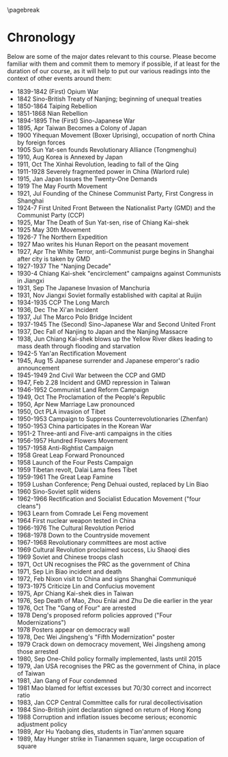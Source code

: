 \pagebreak

# Chronology

Below are some of the major dates relevant to this course. Please become familiar with them and commit them to memory if possible, if at least for the duration of our course, as it will help to put our various readings into the context of other events around them:

- 1839-1842	(First) Opium War
- 1842	Sino-British Treaty of Nanjing; beginning of unequal treaties
- 1850-1864 	Taiping Rebellion
- 1851-1868 	Nian Rebellion
- 1894-1895	The (First) Sino-Japanese War
- 1895, Apr	Taiwan Becomes a Colony of Japan
- 1900	Yihequan Movement (Boxer Uprising), occupation of north China by foreign forces
- 1905	Sun Yat-sen founds Revolutionary Alliance (Tongmenghui)
- 1910, Aug	Korea is Annexed by Japan
- 1911, Oct	The Xinhai Revolution, leading to fall of the Qing
- 1911-1928 	Severely fragmented power in China (Warlord rule)
- 1915, Jan	Japan Issues the Twenty-One Demands
- 1919	The May Fourth Movement
- 1921, Jul	Founding of the Chinese Communist Party, First Congress in Shanghai
- 1924-7	First United Front Between the Nationalist Party (GMD) and the Communist Party (CCP)
- 1925, Mar	The Death of Sun Yat-sen, rise of Chiang Kai-shek
- 1925	May 30th Movement
- 1926-7 	The Northern Expedition
- 1927	Mao writes his Hunan Report on the peasant movement
- 1927, Apr	The White Terror, anti-Communist purge begins in Shanghai after city is taken by GMD
- 1927-1937	The "Nanjing Decade"
- 1930-4	Chiang Kai-shek "encirclement" campaigns against Communists in Jiangxi
- 1931, Sep	The Japanese Invasion of Manchuria
- 1931, Nov	Jiangxi Soviet formally established with capital at Ruijin
- 1934-1935	CCP The Long March
- 1936, Dec	The Xi'an Incident
- 1937, Jul	The Marco Polo Bridge Incident
- 1937-1945	The (Second) Sino-Japanese War and Second United Front
- 1937, Dec	Fall of Nanjing to Japan and the Nanjing Massacre
- 1938, Jun	Chiang Kai-shek blows up the Yellow River dikes leading to mass death through flooding and starvation
- 1942-5	Yan'an Rectification Movement
- 1945, Aug 15	Japanese surrender and Japanese emperor's radio announcement
- 1945-1949 	2nd Civil War between the CCP and GMD
- 1947, Feb	2.28 Incident and GMD repression in Taiwan
- 1946-1952 	Communist Land Reform Campaign
- 1949, Oct	The Proclamation of the People's Republic
- 1950, Apr	New Marriage Law pronounced
- 1950, Oct	PLA invasion of Tibet
- 1950-1953	Campaign to Suppress Counterrevolutionaries (Zhenfan)
- 1950-1953	China participates in the Korean War
- 1951-2	Three-anti and Five-anti campaigns in the cities
- 1956-1957	Hundred Flowers Movement
- 1957-1958 	Anti-Rightist Campaign
- 1958	Great Leap Forward Pronounced
- 1958	Launch of the Four Pests Campaign
- 1959	Tibetan revolt, Dalai Lama flees Tibet
- 1959-1961 	The Great Leap Famine
- 1959	Lushan Conference; Peng Dehuai ousted, replaced by Lin Biao
- 1960	Sino-Soviet split widens
- 1962-1966 	Rectification and Socialist Education Movement ("four cleans")
- 1963	Learn from Comrade Lei Feng movement
- 1964	First nuclear weapon tested in China
- 1966-1976	The Cultural Revolution Period
- 1968-1978	Down to the Countryside movement
- 1967-1968	Revolutionary committees are most active
- 1969	Cultural Revolution proclaimed success, Liu Shaoqi dies
- 1969	Soviet and Chinese troops clash
- 1971, Oct	UN recognises the PRC as the government of China
- 1971, Sep	Lin Biao incident and death
- 1972, Feb	Nixon visit to China and signs Shanghai Communiqué
- 1973-1975	Criticize Lin and Confucius movement
- 1975, Apr	Chiang Kai-shek dies in Taiwan
- 1976, Sep	Death of Mao, Zhou Enlai and Zhu De die earlier in the year
- 1976, Oct	The "Gang of Four" are arrested
- 1978	Deng's proposed reform policies approved ("Four Modernizations")
- 1978	Posters appear on democracy wall
- 1978, Dec	Wei Jingsheng's "Fifth Modernization" poster
- 1979	Crack down on democracy movement, Wei Jingsheng among those arrested
- 1980, Sep	One-Child policy formally implemented, lasts until 2015
- 1979, Jan	USA recognises the PRC as the government of China, in place of Taiwan
- 1981, Jan	Gang of Four condemned
- 1981	Mao blamed for leftist excesses but 70/30 correct and incorrect ratio
- 1983, Jan	CCP Central Committee calls for rural decollectivisation
- 1984	Sino-British joint declaration signed on return of Hong Kong
- 1988	Corruption and inflation issues become serious; economic adjustment policy
- 1989, Apr	Hu Yaobang dies, students in Tian'anmen square
- 1989, May	Hunger strike in Tiananmen square, large occupation of square
